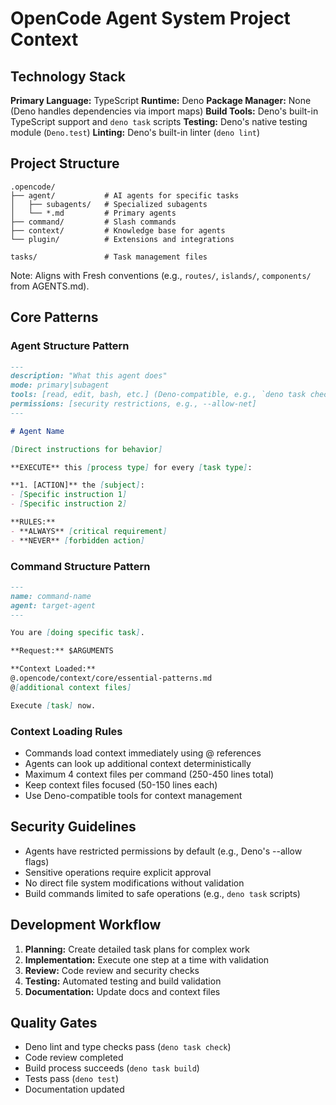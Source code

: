 # OpenCode Agent System Project Context

## Technology Stack

**Primary Language:** TypeScript
**Runtime:** Deno
**Package Manager:** None (Deno handles dependencies via import maps)
**Build Tools:** Deno's built-in TypeScript support and `deno task` scripts
**Testing:** Deno's native testing module (`Deno.test`)
**Linting:** Deno's built-in linter (`deno lint`)

## Project Structure

```
.opencode/
├── agent/           # AI agents for specific tasks
│   ├── subagents/   # Specialized subagents
│   └── *.md         # Primary agents
├── command/         # Slash commands
├── context/         # Knowledge base for agents
└── plugin/          # Extensions and integrations

tasks/               # Task management files
```
Note: Aligns with Fresh conventions (e.g., `routes/`, `islands/`, `components/` from AGENTS.md).

## Core Patterns

### Agent Structure Pattern
```markdown
---
description: "What this agent does"
mode: primary|subagent
tools: [read, edit, bash, etc.] (Deno-compatible, e.g., `deno task check`)
permissions: [security restrictions, e.g., --allow-net]
---

# Agent Name

[Direct instructions for behavior]

**EXECUTE** this [process type] for every [task type]:

**1. [ACTION]** the [subject]:
- [Specific instruction 1]
- [Specific instruction 2]

**RULES:**
- **ALWAYS** [critical requirement]
- **NEVER** [forbidden action]
```

### Command Structure Pattern
```markdown
---
name: command-name
agent: target-agent
---

You are [doing specific task].

**Request:** $ARGUMENTS

**Context Loaded:**
@.opencode/context/core/essential-patterns.md
@[additional context files]

Execute [task] now.
```

### Context Loading Rules
- Commands load context immediately using @ references
- Agents can look up additional context deterministically
- Maximum 4 context files per command (250-450 lines total)
- Keep context files focused (50-150 lines each)
- Use Deno-compatible tools for context management

## Security Guidelines

- Agents have restricted permissions by default (e.g., Deno's --allow flags)
- Sensitive operations require explicit approval
- No direct file system modifications without validation
- Build commands limited to safe operations (e.g., `deno task` scripts)

## Development Workflow

1. **Planning:** Create detailed task plans for complex work
2. **Implementation:** Execute one step at a time with validation
3. **Review:** Code review and security checks
4. **Testing:** Automated testing and build validation
5. **Documentation:** Update docs and context files

## Quality Gates

- Deno lint and type checks pass (`deno task check`)
- Code review completed
- Build process succeeds (`deno task build`)
- Tests pass (`deno test`)
- Documentation updated